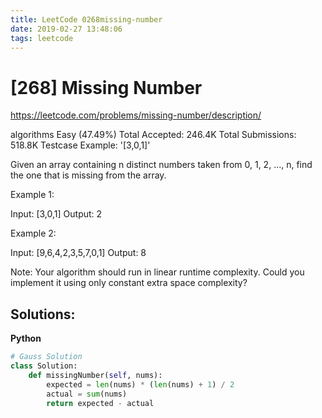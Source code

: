 ```yaml
---
title: LeetCode 0268missing-number
date: 2019-02-27 13:48:06
tags: leetcode
---
```


# [268] Missing Number

 https://leetcode.com/problems/missing-number/description/

 algorithms
 Easy (47.49%)
 Total Accepted:    246.4K
 Total Submissions: 518.8K
 Testcase Example:  '[3,0,1]'

 Given an array containing n distinct numbers taken from 0, 1, 2, ..., n, find
 the one that is missing from the array.
 
 Example 1:
 
 
 Input: [3,0,1]
 Output: 2
 
 
 Example 2:
 
 
 Input: [9,6,4,2,3,5,7,0,1]
 Output: 8
 
 
 Note:
 Your algorithm should run in linear runtime complexity. Could you implement
 it using only constant extra space complexity?

## Solutions:
**Python**
```python
# Gauss Solution
class Solution:
    def missingNumber(self, nums):
        expected = len(nums) * (len(nums) + 1) / 2
        actual = sum(nums)
        return expected - actual
```
